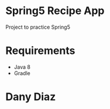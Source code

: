 # Spring5 Recipe App
Project to practice Spring5

# Requirements

* Java 8
* Gradle

# **Dany Diaz**
